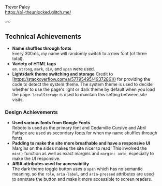 Trevor Paley  
https://a1-theunlocked.glitch.me/

~~

## Technical Achievements
- **Name shuffles through fonts**  
    Every 300ms, my name will randomly switch to a new font (of three total).
- **Variety of HTML tags**  
    `em`, `strong`, `mark`, `div`, and `span` were used.
- **Light/dark theme switching and storage**
    Credit to [https://stackoverflow.com/a/57795495/4937286]() for providing the code to detect the system theme. The system theme is used to decide whether to use the page's light or dark theme by default when you load the page. `localStorage` is used to maintain this setting between site visits.

### Design Achievements
- **Used various fonts from Google Fonts**  
    Roboto is used as the primary font and Cedarville Cursive and Abril Fatface are used as secondary fonts for when my name shuffles through fonts.
- **Padding to make the site more breathable and have a responsive UI**  
    Margins on the sides makes the site nicer to read. This involved the `min()` function as well as exact margins and `margin: auto`, especially to make the UI responsive.
- **ARIA attributes used for accessibility**  
    The dark theme toggle button uses a `span` which has no semantic meaning, so the `role`, `aria-label`, and `aria-pressed` attributes are used to annotate the button and make it more accessible to screen readers.
